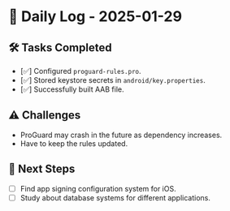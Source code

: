 # 📅 Daily Log - 2025-01-29

## 🛠️ Tasks Completed
- [✅] Configured `proguard-rules.pro`.
- [✅] Stored keystore secrets in `android/key.properties`.
- [✅] Successfully built AAB file.

## ⚠️ Challenges
- ProGuard may crash in the future as dependency increases.
- Have to keep the rules updated.

## 🚀 Next Steps
- [ ] Find app signing configuration system for iOS.
- [ ] Study about database systems for different applications.